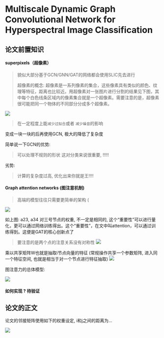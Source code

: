 # Multiscale Dynamic Graph Convolutional Network  for Hyperspectral Image Classification

## 论文前置知识

#### superpixels（超像素）
> 貌似大部分基于GCN/GNN/GAT的网络都会使用SLIC先去进行
> 
> 超像素的概念: 超像素是一系列像素的集合，这些像素具有类似的颜色、纹理等特征，距离也比较近。用超像素对一张图片进行分割的结果见下图，其中每个白色线条区域内的像素集合就是一个超像素。需要注意的是，超像素很可能把同一个物体的不同部分分成多个超像素。

![](https://image.chiullian.cn/img/202411112101522.jpg)

> 在一定程度上能`减少过拟合`或者 `减少噪音`的影响

变成一块一块的后再使用GCN, 极大的降低了复杂度

简单说一下GCN的优势:
> 可以处理不规则的形状 这对分类来说很重要, !!!!!

劣势:
> 计算的复杂度过高, 优化出来你就是王!!!!

#### Graph attention networks (图注意机制)

> 高端的模型往往只需要更简单的架构 (


![](https://image.chiullian.cn/img/202411112141343.png)


如上图: a23, a34 对三号节点的权重, 不一定是相同的, 这个“重要性”可以进行量化，更可以通过网络训练得出。这个“重要性”，在文中叫attention，可以通过训练得到。这便是GAT的核心创新点了
> 要注意的是两个点的注意关系没有对称性
> ![](https://image.chiullian.cn/img/202411112148354.png)


乘以共享矩阵W也就是抽取i节点向量的特征 (常规操作共享一个参数矩阵, 进入同一个特征空间, 也就是相当于对一个节点进行特征抽取)
![](https://image.chiullian.cn/img/202411112216109.png)


图注意力的总体模型:

![](https://image.chiullian.cn/img/202411112242773.png)


#### 如何实现 ? 待验证

## 论文的正文

论文的邻接矩阵使用如下的权重设定, i和j之间的距离为...

![](https://image.chiullian.cn/img/202411121554119.png)

